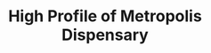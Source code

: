---
title: "High Profile of Metropolis Dispensary"
url: /metropolis/high-profile-of-metropolis-dispensary/
shop: cannabis
---